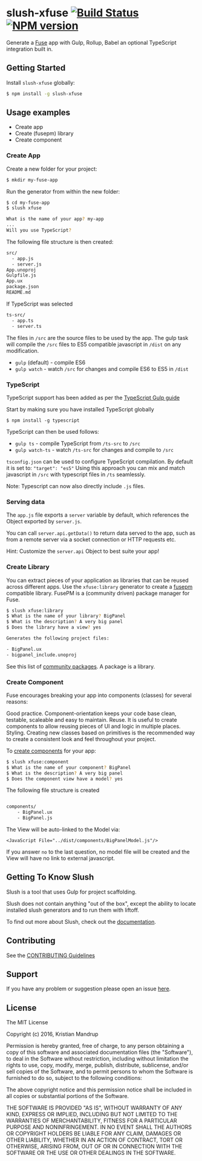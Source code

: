 # slush-xfuse [![Build Status](https://secure.travis-ci.org/kristianmandrup/slush-xfuse.png?branch=master)](https://travis-ci.org/kristianmandrup/slush-xfuse) [![NPM version](https://badge-me.herokuapp.com/api/npm/slush-xfuse.png)](http://badges.enytc.com/for/npm/slush-xfuse)

Generate a [Fuse](https://www.fusetools.com) app with Gulp, Rollup, Babel an optional TypeScript integration built in.

## Getting Started
Install `slush-xfuse` globally:

```bash
$ npm install -g slush-xfuse
```

## Usage examples

- Create app
- Create (fusepm) library
- Create component

### Create App
Create a new folder for your project:

```bash
$ mkdir my-fuse-app
```

Run the generator from within the new folder:

```bash
$ cd my-fuse-app
$ slush xfuse

What is the name of your app? my-app
...
Will you use TypeScript?
```

The following file structure is then created:

```bash
src/
  - app.js
  - server.js
App.unoproj
Gulpfile.js
App.ux
package.json
README.md
```

If TypeScript was selected

```bash
ts-src/
  - app.ts
  - server.ts
```

The files in `/src` are the source files to be used by the app. The gulp task will compile the `/src` files to ES5 compatible javascript in `/dist` on any modification.

- `gulp` (default) - compile ES6
- `gulp watch` - watch `/src` for changes and compile ES6 to ES5 in `/dist`

### TypeScript
TypeScript support has been added as per the [TypeScript Gulp guide](http://www.typescriptlang.org/docs/handbook/gulp.html)

Start by making sure you have installed TypeScript globally

`$ npm install -g typescript`

TypeScript can then be used follows:
- `gulp ts` - compile TypeScript from `/ts-src` to `/src`
- `gulp watch-ts` - watch `/ts-src` for changes and compile to `/src`

`tsconfig.json` can be used to configure TypeScript compilation. By default it is set to: `"target": "es5"`
Using this approach you can mix and match javascript in `/src` with typescript files in `/ts` seamlessly.

Note: Typescript can now also directly include `.js` files.

### Serving data
The `app.js` file exports a `server` variable by default, which references the Object exported by `server.js`.

You can call `server.api.getData()` to return data served to the app, such as from a remote server via a socket connection or HTTP requests etc.

Hint: Customize the `server.api` Object to best suite your app!

### Create Library
You can extract pieces of your application as libraries that can be reused across different apps.
Use the `xfuse:library` generator to create a [fusepm](https://github.com/bolav/fusepm) compatible library.
FusePM is a (community driven) package manager for Fuse.

```bash
$ slush xfuse:library
$ What is the name of your library? BigPanel
$ What is the description? A very big panel
$ Does the library have a view? yes

Generates the following project files:

- BigPanel.ux
- bigpanel_include.unoproj
```

See this list of [community packages](https://www.fusetools.com/docs/packages). A package is a library.

### Create Component
Fuse encourages breaking your app into components (classes) for several reasons:

Good practice. Component-orientation keeps your code base clean, testable, scaleable and easy to maintain.
Reuse. It is useful to create components to allow reusing pieces of UI and logic in multiple places.
Styling. Creating new classes based on primitives is the recommended way to create a consistent look and feel throughout your project.

To [create components](https://www.fusetools.com/docs/basics/creating-components) for your app:

```bash
$ slush xfuse:component
$ What is the name of your component? BigPanel
$ What is the description? A very big panel
$ Does the component view have a model? yes
```

The following file structure is created

```bash

components/
    - BigPanel.ux
    - BigPanel.js
```

The View will be auto-linked to the Model via:

`<JavaScript File="../dist/components/BigPanelModel.js"/>`

If you answer `no` to the last question, no model file will be created and the View will have no link to external javascript.

## Getting To Know Slush

Slush is a tool that uses Gulp for project scaffolding.

Slush does not contain anything "out of the box", except the ability to locate installed slush generators and to run them with liftoff.

To find out more about Slush, check out the [documentation](https://github.com/slushjs/slush).

## Contributing

See the [CONTRIBUTING Guidelines](https://github.com/kristianmandrup/slush-xfuse/blob/master/CONTRIBUTING.md)

## Support
If you have any problem or suggestion please open an issue [here](https://github.com/kristianmandrup/slush-xfuse/issues).

## License

The MIT License

Copyright (c) 2016, Kristian Mandrup

Permission is hereby granted, free of charge, to any person
obtaining a copy of this software and associated documentation
files (the "Software"), to deal in the Software without
restriction, including without limitation the rights to use,
copy, modify, merge, publish, distribute, sublicense, and/or sell
copies of the Software, and to permit persons to whom the
Software is furnished to do so, subject to the following
conditions:

The above copyright notice and this permission notice shall be
included in all copies or substantial portions of the Software.

THE SOFTWARE IS PROVIDED "AS IS", WITHOUT WARRANTY OF ANY KIND,
EXPRESS OR IMPLIED, INCLUDING BUT NOT LIMITED TO THE WARRANTIES
OF MERCHANTABILITY, FITNESS FOR A PARTICULAR PURPOSE AND
NONINFRINGEMENT. IN NO EVENT SHALL THE AUTHORS OR COPYRIGHT
HOLDERS BE LIABLE FOR ANY CLAIM, DAMAGES OR OTHER LIABILITY,
WHETHER IN AN ACTION OF CONTRACT, TORT OR OTHERWISE, ARISING
FROM, OUT OF OR IN CONNECTION WITH THE SOFTWARE OR THE USE OR
OTHER DEALINGS IN THE SOFTWARE.

